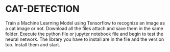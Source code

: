 # CAT-DETECTION
Train a Machine Learning Model using Tensorflow to recognize an image as a cat image or not.
Download all the files attach and save them in the same folder. 
Execute the python file or jupyter notebook file and begin to test the neural network.
The library you have to install are in the file and the version too.
Install them and start.
